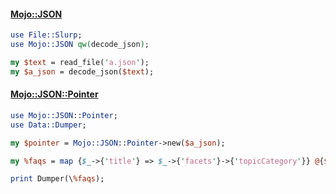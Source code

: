 #### [Mojo::JSON](http://mojolicio.us/perldoc/Mojo/JSON)

```perl
use File::Slurp;
use Mojo::JSON qw(decode_json);

my $text = read_file('a.json');
my $a_json = decode_json($text);

```

#### [Mojo::JSON::Pointer](http://mojolicio.us/perldoc/Mojo/JSON/Pointer)

```perl
use Mojo::JSON::Pointer;
use Data::Dumper;

my $pointer = Mojo::JSON::Pointer->new($a_json);

my %faqs = map {$_->{'title'} => $_->{'facets'}->{'topicCategory'}} @{$pointer->get('/entries')};

print Dumper(\%faqs);
```